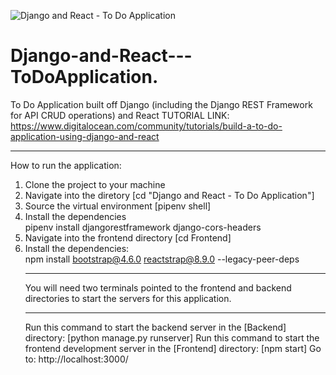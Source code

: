 ![Django and React - To Do Application](https://user-images.githubusercontent.com/34681854/123550272-793b3180-d775-11eb-8eb7-3b77af0f2f21.gif)
# Django-and-React---ToDoApplication.
To Do Application built off Django (including the Django REST Framework for API CRUD operations) and React
TUTORIAL LINK: https://www.digitalocean.com/community/tutorials/build-a-to-do-application-using-django-and-react
<br><hr>
How to run the application: <br>
1. Clone the project to your machine <br>
2. Navigate into the diretory [cd "Django and React - To Do Application"] <br>
3. Source the virtual environment [pipenv shell] <br>
4. Install the dependencies <br>
	pipenv install djangorestframework django-cors-headers <br>
5. Navigate into the frontend directory [cd Frontend] <br>
6. Install the dependencies: <br>
	npm install bootstrap@4.6.0 reactstrap@8.9.0 --legacy-peer-deps
<br><hr>
You will need two terminals pointed to the frontend and backend directories to start the servers for this application.
<br><hr>
Run this command to start the backend server in the [Backend] directory: [python manage.py runserver]
Run this command to start the frontend development server in the [Frontend] directory: [npm start]
Go to: http://localhost:3000/
